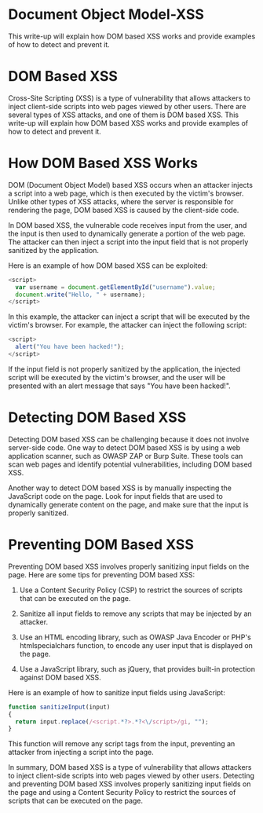 # Document Object Model-XSS
This write-up will explain how DOM based XSS works and provide examples of how to detect and prevent it.

# DOM Based XSS
Cross-Site Scripting (XSS) is a type of vulnerability that allows attackers to inject client-side scripts into web pages viewed by other users. There are several types of XSS attacks, and one of them is DOM based XSS. This write-up will explain how DOM based XSS works and provide examples of how to detect and prevent it.

# How DOM Based XSS Works
DOM (Document Object Model) based XSS occurs when an attacker injects a script into a web page, which is then executed by the victim's browser. Unlike other types of XSS attacks, where the server is responsible for rendering the page, DOM based XSS is caused by the client-side code.

In DOM based XSS, the vulnerable code receives input from the user, and the input is then used to dynamically generate a portion of the web page. The attacker can then inject a script into the input field that is not properly sanitized by the application.

Here is an example of how DOM based XSS can be exploited:

```javascript
<script>
  var username = document.getElementById("username").value;
  document.write("Hello, " + username);
</script>
```

In this example, the attacker can inject a script that will be executed by the victim's browser. For example, the attacker can inject the following script:

```javascript
<script>
  alert("You have been hacked!");
</script>
```

If the input field is not properly sanitized by the application, the injected script will be executed by the victim's browser, and the user will be presented with an alert message that says "You have been hacked!".

# Detecting DOM Based XSS
Detecting DOM based XSS can be challenging because it does not involve server-side code. One way to detect DOM based XSS is by using a web application scanner, such as OWASP ZAP or Burp Suite. These tools can scan web pages and identify potential vulnerabilities, including DOM based XSS.

Another way to detect DOM based XSS is by manually inspecting the JavaScript code on the page. Look for input fields that are used to dynamically generate content on the page, and make sure that the input is properly sanitized.

# Preventing DOM Based XSS
Preventing DOM based XSS involves properly sanitizing input fields on the page. Here are some tips for preventing DOM based XSS:

1. Use a Content Security Policy (CSP) to restrict the sources of scripts that can be executed on the page.

2. Sanitize all input fields to remove any scripts that may be injected by an attacker.

3. Use an HTML encoding library, such as OWASP Java Encoder or PHP's htmlspecialchars function, to encode any user input that is displayed on the page.

4. Use a JavaScript library, such as jQuery, that provides built-in protection against DOM based XSS.

Here is an example of how to sanitize input fields using JavaScript:

```javascript
function sanitizeInput(input) 
{
  return input.replace(/<script.*?>.*?<\/script>/gi, "");
}
```

This function will remove any script tags from the input, preventing an attacker from injecting a script into the page.

In summary, DOM based XSS is a type of vulnerability that allows attackers to inject client-side scripts into web pages viewed by other users. Detecting and preventing DOM based XSS involves properly sanitizing input fields on the page and using a Content Security Policy to restrict the sources of scripts that can be executed on the page.

